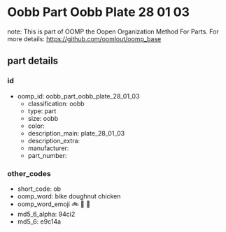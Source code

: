 # Oobb Part Oobb Plate 28 01 03  

note: This is part of OOMP the Oopen Organization Method For Parts. For more details: https://github.com/oomlout/oomp_base

##  part details





### id
* oomp_id: oobb_part_oobb_plate_28_01_03
  * classification: oobb
  * type: part
  * size: oobb
  * color: 
  * description_main: plate_28_01_03
  * description_extra: 
  * manufacturer: 
  * part_number: 

### other_codes
* short_code: ob
* oomp_word: bike doughnut chicken
* oomp_word_emoji :bike: :doughnut: :chicken:
* md5_6_alpha: 94ci2
* md5_6: e9c14a
